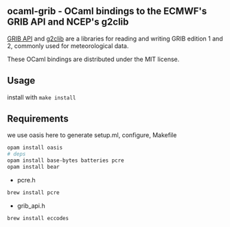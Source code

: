 ## ocaml-grib - OCaml bindings to the ECMWF's GRIB API and NCEP's g2clib

[GRIB API][gribapi] and [g2clib][] are a libraries for reading and writing
GRIB edition 1 and 2, commonly used for meteorological data.

These OCaml bindings are distributed under the MIT license.

[gribapi]: https://software.ecmwf.int/wiki/display/GRIB/Home
[g2clib]: http://www.nco.ncep.noaa.gov/pmb/codes/GRIB2/

## Usage

install with `make install`

## Requirements

we use oasis here to generate setup.ml, configure, Makefile

```bash
opam install oasis
# deps
opam install base-bytes batteries pcre
opam install bear
```

- pcre.h

```bash
brew install pcre
```

- grib_api.h

```bash
brew install eccodes
```
